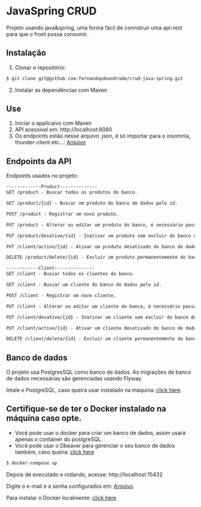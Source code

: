# JavaSpring CRUD
Projeto usando java&spring, uma forma fácil de connstruir uma api-rest para que o front possa consumir.

## Instalação

1. Clonar o repositório:

```bash
$ git clone git@github.com:fernandopdeandrade/crud-java-spring.git
```

2. Instalar as dependências com Maven

## Use

1. Iniciar o applicaivo com Maven
2. API acessível em: http://localhost:8080
3. Os endpoints estão nesse arquivo .json, é só importar para o insomnia, thunder-client etc...: [Arquivo](./endpoints.json)

## Endpoints da API
Endpoints usados no projeto:

```markdown
-------------Product--------------
GET /product - Buscar todos os produtos do banco.

GET /product/{id} - Buscar um produto do banco de dados pelo id.

POST /product - Registrar um novo produto.

PUT /product - Alterar ou editar um produto do banco, é necessário passar o id do produto no body.

PUT /product/desative/{id} - Inativar um produto sem excluir do banco de dados.

PUT /client/active/{id} - Ativar um produto desativado do banco de dados.

DELETE /product/delete/{id} - Excluir um produto permanentemente do banco de dados.

------------Client---------------
GET /client - Buscar todos os clientes do banco.

GET /client - Buscar um cliente do banco de dados pelo id.

POST /client - Registrar um novo cliente.

PUT /client - Alterar ou editar um cliente do banco, é necessário passar o id do cliente no body.

PUT /client/desative/{id} - Inativar um cliente sem excluir do banco de dados.

PUT /client/active/{id} - Ativar um cliente desativado do banco de dados.

DELETE /client/delete/{id} - Excluir um cliente permanentemente do banco de dados.
```

## Banco de dados
O projeto usa PostgresSQL como banco de dados. As migrações de banco de dados necessárias são gerenciadas usando Flyway.

Intale o PostgreSQL, caso queira usar instalado na máquina: [click here](https://www.postgresql.org/download/).

## Certifique-se de ter o Docker instalado na máquina caso opte.

- Você pode usar o docker para criar um banco de dados, assim usará apenas o container do postgreSQL.
- Você pode usar o Dbeaver para gerenciar o seu banco de dados também, caso queira: [click here](https://dbeaver.io/download/)


```bash
$ docker-compose up
```
Depois de executado e rodando, acesse: http://localhost:15432

Digite o e-mail e a senha configurados em: [Arquivo](./docker-compose.yml).

Para instalar o Docker localmente: [click here](https://www.docker.com/products/docker-desktop/).
